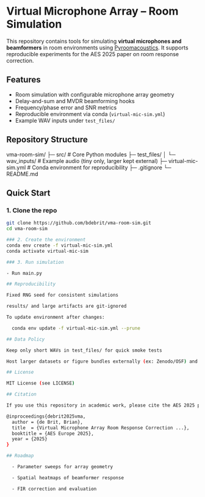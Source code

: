 # Virtual Microphone Array – Room Simulation
This repository contains tools for simulating **virtual microphones and beamformers** in room environments using [Pyroomacoustics](https://github.com/LCAV/pyroomacoustics). It supports reproducible experiments for the AES 2025 paper on room response correction.

## Features
- Room simulation with configurable microphone array geometry  
- Delay-and-sum and MVDR beamforming hooks  
- Frequency/phase error and SNR metrics  
- Reproducible environment via conda (`virtual-mic-sim.yml`)  
- Example WAV inputs under `test_files/`  

## Repository Structure
vma-room-sim/
├─ src/ # Core Python modules
├─ test_files/
│ └─ wav_inputs/ # Example audio (tiny only, larger kept external)
├─ virtual-mic-sim.yml # Conda environment for reproducibility
├─ .gitignore
└─ README.md

## Quick Start
### 1. Clone the repo
```bash
git clone https://github.com/bdebrit/vma-room-sim.git
cd vma-room-sim

### 2. Create the environment
conda env create -f virtual-mic-sim.yml
conda activate virtual-mic-sim

### 3. Run simulation

- Run main.py

## Reproducibility

Fixed RNG seed for consistent simulations

results/ and large artifacts are git-ignored

To update environment after changes:

  conda env update -f virtual-mic-sim.yml --prune

## Data Policy

Keep only short WAVs in test_files/ for quick smoke tests

Host larger datasets or figure bundles externally (ex: Zenodo/OSF) and link them here

## License

MIT License (see LICENSE)

## Citation

If you use this repository in academic work, please cite the AES 2025 paper:

@inproceedings{debrit2025vma,
  author = {de Brit, Brian},
  title  = {Virtual Microphone Array Room Response Correction ...},
  booktitle = {AES Europe 2025},
  year = {2025}
}

## Roadmap

  - Parameter sweeps for array geometry

  - Spatial heatmaps of beamformer response

  - FIR correction and evaluation

